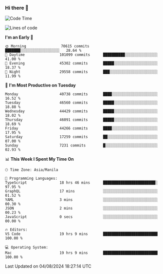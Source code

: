 ### Hi there 👋

<!--START_SECTION:waka-->
![Code Time](http://img.shields.io/badge/Code%20Time-5%2C422%20hrs%2033%20mins-blue)

![Lines of code](https://img.shields.io/badge/From%20Hello%20World%20I%27ve%20Written-114.2%20million%20lines%20of%20code-blue)

**I'm an Early 🐤** 

```text
🌞 Morning                70615 commits       ███████░░░░░░░░░░░░░░░░░░   28.64 % 
🌆 Daytime                101099 commits      ██████████░░░░░░░░░░░░░░░   41.00 % 
🌃 Evening                45302 commits       █████░░░░░░░░░░░░░░░░░░░░   18.37 % 
🌙 Night                  29558 commits       ███░░░░░░░░░░░░░░░░░░░░░░   11.99 % 
```
📅 **I'm Most Productive on Tuesday** 

```text
Monday                   40738 commits       ████░░░░░░░░░░░░░░░░░░░░░   16.52 % 
Tuesday                  46560 commits       █████░░░░░░░░░░░░░░░░░░░░   18.88 % 
Wednesday                44429 commits       █████░░░░░░░░░░░░░░░░░░░░   18.02 % 
Thursday                 46091 commits       █████░░░░░░░░░░░░░░░░░░░░   18.69 % 
Friday                   44266 commits       ████░░░░░░░░░░░░░░░░░░░░░   17.95 % 
Saturday                 17259 commits       ██░░░░░░░░░░░░░░░░░░░░░░░   07.00 % 
Sunday                   7231 commits        █░░░░░░░░░░░░░░░░░░░░░░░░   02.93 % 
```


📊 **This Week I Spent My Time On** 

```text
🕑︎ Time Zone: Asia/Manila

💬 Programming Languages: 
TypeScript               18 hrs 46 mins      ████████████████████████░   97.95 % 
GraphQL                  17 mins             ░░░░░░░░░░░░░░░░░░░░░░░░░   01.52 % 
YAML                     3 mins              ░░░░░░░░░░░░░░░░░░░░░░░░░   00.30 % 
JSON                     2 mins              ░░░░░░░░░░░░░░░░░░░░░░░░░   00.23 % 
JavaScript               0 secs              ░░░░░░░░░░░░░░░░░░░░░░░░░   00.00 % 

🔥 Editors: 
VS Code                  19 hrs 9 mins       █████████████████████████   100.00 % 

💻 Operating System: 
Mac                      19 hrs 9 mins       █████████████████████████   100.00 % 
```


 Last Updated on 04/08/2024 18:27:14 UTC
<!--END_SECTION:waka-->


<!--
**rad182/rad182** is a ✨ _special_ ✨ repository because its `README.md` (this file) appears on your GitHub profile.

Here are some ideas to get you started:

- 🔭 I’m currently working on ...
- 🌱 I’m currently learning ...
- 👯 I’m looking to collaborate on ...
- 🤔 I’m looking for help with ...
- 💬 Ask me about ...
- 📫 How to reach me: ...
- 😄 Pronouns: ...
- ⚡ Fun fact: ...
-->

